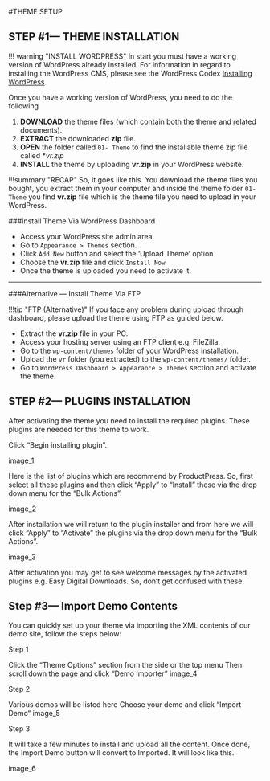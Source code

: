 #THEME SETUP

## STEP #1— THEME INSTALLATION

!!! warning "INSTALL WORDPRESS"
    In start you must have a working version of WordPress already installed. For information in regard to installing the WordPress CMS, please see the WordPress Codex [Installing WordPress](http://codex.wordpress.org/Installing_WordPress).

Once you have a working version of WordPress, you need to do the following

1. **DOWNLOAD** the theme files (which contain both the theme and related documents).
2. **EXTRACT** the downloaded **zip** file.
3. **OPEN** the folder called `01- Theme` to find the installable theme zip file called **vr.zip*
4.  **INSTALL** the theme by uploading **vr.zip** in your WordPress website.

!!!summary "RECAP" 
    So, it goes like this. You download the theme files you bought, you extract them in your computer and inside the theme folder `01- Theme` you find **vr.zip** file which is the theme file you need to upload in your WordPress.

###Install Theme Via WordPress Dashboard

- Access your WordPress site admin area. 
- Go to `Appearance > Themes` section.
- Click `Add New` button and select the ‘Upload Theme’ option
- Choose the **vr.zip** file and click `Install Now`
- Once the theme is uploaded you need to activate it.

---

###Alternative — Install Theme Via FTP

!!!tip "FTP (Alternative)"
    If you face any problem during upload through dashboard, please upload the theme using FTP as guided below.

- Extract the **vr.zip** file in your PC.
- Access your hosting server using an FTP client e.g. FileZilla.
- Go to the `wp-content/themes` folder of your WordPress installation.
- Upload the `vr` folder (you extracted) to the `wp-content/themes/` folder.
- Go to `WordPress Dashboard > Appearance > Themes` section and activate the theme.

## STEP #2— PLUGINS INSTALLATION

After activating the theme you need to install the required plugins. These plugins are needed for this theme to work. 

Click “Begin installing plugin”.

image_1

Here is the list of plugins which are recommend by ProductPress. So, first select all these plugins and then click “Apply” to “Install” these via the drop down menu for the “Bulk Actions”.

image_2

After installation we will return to the plugin installer and from here we will click “Apply” to “Activate” the plugins via the drop down menu for the “Bulk Actions”.

image_3

After activation you may get to see welcome messages by the activated plugins e.g. Easy Digital Downloads. So, don’t get confused with these.

## Step #3— Import Demo Contents
You can quickly set up your theme via importing the XML contents of our demo site, follow the steps below:

Step 1

Click the “Theme Options” section from the side or the top menu
Then scroll down the page and click “Demo Importer”
image_4

Step 2

Various demos will be listed here
Choose your demo and click “Import Demo“
image_5

Step 3

It will take a few minutes to install and upload all the content. Once done, the Import Demo button will convert to Imported. It will look like this.

image_6

